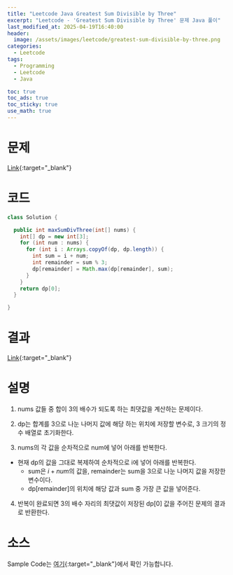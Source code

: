 ```yaml
---
title: "Leetcode Java Greatest Sum Divisible by Three"
excerpt: "Leetcode - 'Greatest Sum Divisible by Three' 문제 Java 풀이"
last_modified_at: 2025-04-19T16:40:00
header:
  image: /assets/images/leetcode/greatest-sum-divisible-by-three.png
categories:
  - Leetcode
tags:
  - Programming
  - Leetcode
  - Java

toc: true
toc_ads: true
toc_sticky: true
use_math: true
---
```

# 문제
[Link](https://leetcode.com/problems/greatest-sum-divisible-by-three/){:target="_blank"}

# 코드
```java
class Solution {

  public int maxSumDivThree(int[] nums) {
    int[] dp = new int[3];
    for (int num : nums) {
      for (int i : Arrays.copyOf(dp, dp.length)) {
        int sum = i + num;
        int remainder = sum % 3;
        dp[remainder] = Math.max(dp[remainder], sum);
      }
    }
    return dp[0];
  }

}
```

# 결과
[Link](https://leetcode.com/problems/greatest-sum-divisible-by-three/submissions/1611252625/){:target="_blank"}

# 설명
1. nums 값들 중 합이 3의 배수가 되도록 하는 최댓값을 계산하는 문제이다.

2. dp는 합계를 3으로 나눈 나머지 값에 해당 하는 위치에 저장할 변수로, 3 크기의 정수 배열로 초기화한다.

3. nums의 각 값을 순차적으로 num에 넣어 아래를 반복한다.
- 현재 dp의 값을 그대로 복제하여 순차적으로 i에 넣어 아래를 반복한다.
  - sum은 $i + num$의 값을, remainder는 sum을 3으로 나눈 나머지 값을 저장한 변수이다.
  - dp[remainder]의 위치에 해당 값과 sum 중 가장 큰 값을 넣어준다.

4. 반복이 완료되면 3의 배수 자리의 최댓값이 저장된 dp[0] 값을 주어진 문제의 결과로 반환한다.

# 소스
Sample Code는 [여기](https://github.com/GracefulSoul/leetcode/blob/master/src/main/java/gracefulsoul/problems/GreatestSumDivisibleByThree.java){:target="_blank"}에서 확인 가능합니다.